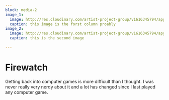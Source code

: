 ```yaml
---
block: media-2
image_1:
  image: http://res.cloudinary.com/artist-project-group/v1616345794/apg1/firewatch_1_b4r0mb.jpg
  caption: this image is the forst column proably
image_2:
  image: http://res.cloudinary.com/artist-project-group/v1616345794/apg1/firewatch_3_avcpvp.jpg
  caption: this is the second image

---
```

# Firewatch 

Getting back into computer games is more difficult than I thought. I was never really very nerdy about it and a lot has changed since I last played any computer game.